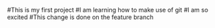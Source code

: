 #This is my first project
#I am learning how to make use of git
#I am so excited 
#This change is done on the feature branch 